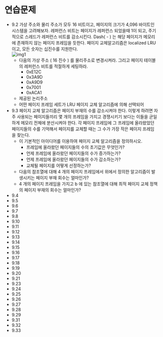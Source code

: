 # 연습문제
* 9.2 가상 주소와 물리 주소가 모두 16 비트이고, 페이지의 크기가 4,096 바이트인 시스템을 고려해보자. 
레퍼런스 비트는 페이지가 레퍼런스 되었을때 1이 되고, 주기적으로 스레드가 레퍼런스 비트를 감소시킨다.
Dash( - ) 는 해당 페이지가 메모리에 존재하지 않는 페이지 프레임을 듯한다.
페이지 교체알고리즘은 localized LRU 이고, 모든 숫자는 십진수를 지원한다.   
![img1](https://github.com/martinkang/Study/blob/master/OSConcepts/MemoryManagement/img/chap9-ex2.png)  
	- 다음의 가상 주소 ( 16 진수 ) 를 물리주소로 변경시켜라.
	그리고 페이지 테이블의 레퍼런스 비트를 적절하게 세팅하라.
		- 0xE12C
		- 0x3A9D
		- 0xA9D9
		- 0x7001
		- 0xACA1
	- 제공된 논리주소
	- 어떤 페이지 프레임 세트가 LRU 페이지 교체 알고리즘에 의해 선택되어 
* 9.3 페이지 교체 알고리즘은 페이지 부재의 수를 감소시켜야 한다.
이렇게 하려면 자주 사용되는 페이지들끼리 몇 개의 프레임을 가지고 경쟁시키기 보다는 이들을 균일하게 메모리 전체에 분산시켜야 한다.
각 페이지 프레임에 그 프레임에 올라왔었던 페이지들의 수를 기억해서 페이지를 교체할 때는 그 수가 가장 작은 페이지 프레임을 찾는다.
	* 이 기본적인 아이디어를 이용하여 페이지 교체 알고리즘을 정의하시오.
		- 프레임에 올라왔던 페이지들의 수의 초기값은 무엇인가?
		- 언제 프레임에 올라왔던 페이지들의 수가 증가하는가?
		- 언제 프레임에 올라왔던 페이지들의 수가 감소하는가?
		- 교체될 페이지를 어떻게 선정하는가?
	* 다음의 참조열에 대해 4 개의 페이지 프레임에서 위에서 정의한 알고리즘이 발생시키는 페이지 부재 회수는 얼마인가?
	* 4 개의 페이지 프레임을 가지고 b 에 있는 참조열에 대해 최적 페이지 교체 정책의 페이지 부재의 회수는 얼마인가?
* 9.4
* 9.5
* 9.6
* 9.7
* 9.8
* 9.10
* 9.11
* 9.12
* 9.13
* 9.14
* 9.15
* 9.16
* 9.17
* 9.18
* 9.19
* 9.20
* 9.21
* 9.23
* 9.24
* 9.25
* 9.26
* 9.27
* 9.28
* 9.29
* 9.31
* 9.32
* 9.33

